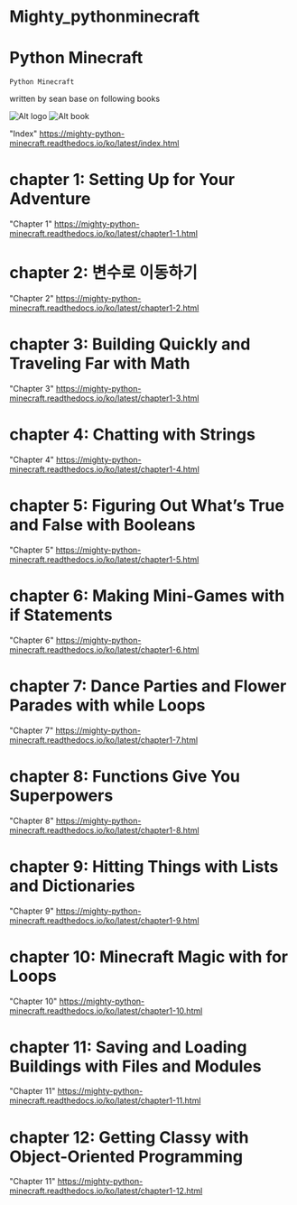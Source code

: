 # Mighty_pythonminecraft

Python Minecraft
====================

    Python Minecraft

written by sean base on following books

![Alt logo]( /source/img/chapter0_4.jpg)
![Alt book ]( /source/img/chapter0_3.jpg)

"Index"  https://mighty-python-minecraft.readthedocs.io/ko/latest/index.html

chapter 1: Setting Up for Your Adventure
============================================
"Chapter 1"  https://mighty-python-minecraft.readthedocs.io/ko/latest/chapter1-1.html


chapter 2: 변수로 이동하기
=========================================
"Chapter 2"  https://mighty-python-minecraft.readthedocs.io/ko/latest/chapter1-2.html


chapter 3: Building Quickly and Traveling Far with Math
==========================================================
"Chapter 3"  https://mighty-python-minecraft.readthedocs.io/ko/latest/chapter1-3.html



chapter 4: Chatting with Strings
=====================================
"Chapter 4"  https://mighty-python-minecraft.readthedocs.io/ko/latest/chapter1-4.html



chapter 5: Figuring Out What’s True and False with Booleans
===============================================================
"Chapter 5"  https://mighty-python-minecraft.readthedocs.io/ko/latest/chapter1-5.html



chapter 6: Making Mini-Games with if Statements
=================================================
"Chapter 6"  https://mighty-python-minecraft.readthedocs.io/ko/latest/chapter1-6.html



chapter 7: Dance Parties and Flower Parades with while Loops
==============================================================
"Chapter 7"  https://mighty-python-minecraft.readthedocs.io/ko/latest/chapter1-7.html


chapter 8: Functions Give You Superpowers
=============================================
"Chapter 8"  https://mighty-python-minecraft.readthedocs.io/ko/latest/chapter1-8.html



chapter 9: Hitting Things with Lists and Dictionaries
========================================================
"Chapter 9"  https://mighty-python-minecraft.readthedocs.io/ko/latest/chapter1-9.html


chapter 10: Minecraft Magic with for Loops
===============================================
"Chapter 10"  https://mighty-python-minecraft.readthedocs.io/ko/latest/chapter1-10.html


chapter 11: Saving and Loading Buildings with  Files and Modules
===================================================================
"Chapter 11" https://mighty-python-minecraft.readthedocs.io/ko/latest/chapter1-11.html


chapter 12: Getting Classy with Object-Oriented Programming
=============================================================
"Chapter 11"  https://mighty-python-minecraft.readthedocs.io/ko/latest/chapter1-12.html

